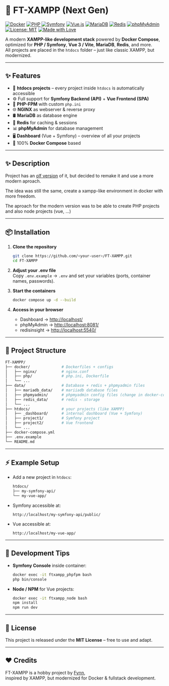 # 🚀 FT-XAMPP (Next Gen)

[![Docker](https://img.shields.io/badge/Docker-Ready-blue?logo=docker)](https://www.docker.com/)
[![PHP](https://img.shields.io/badge/PHP-8.x-777BB4?logo=php)](https://www.php.net/)
[![Symfony](https://img.shields.io/badge/Symfony-7-black?logo=symfony)](https://symfony.com/)
[![Vue.js](https://img.shields.io/badge/Vue-3-42b883?logo=vue.js)](https://vuejs.org/)
[![MariaDB](https://img.shields.io/badge/MariaDB-Latest-003545?logo=mariadb)](https://mariadb.org/)
[![Redis](https://img.shields.io/badge/Redis-Cache-red?logo=redis)](https://redis.io/)
[![phpMyAdmin](https://img.shields.io/badge/phpMyAdmin-Available-orange?logo=phpmyadmin)](https://www.phpmyadmin.net/)
[![License: MIT](https://img.shields.io/badge/License-MIT-green.svg)](https://opensource.org/licenses/MIT)
[![Made with Love](https://img.shields.io/badge/Made%20with-Love-red)](https://github.com/FTMahringer)

A modern **XAMPP-like development stack** powered by **Docker Compose**, optimized for **PHP / Symfony**, **Vue 3 / Vite**, **MariaDB**, **Redis**, and more.  
All projects are placed in the `htdocs` folder – just like classic XAMPP, but modernized.  

---

## ✨ Features
- 📂 **htdocs projects** – every project inside `htdocs` is automatically accessible
- ⚙️ Full support for **Symfony Backend (API)** + **Vue Frontend (SPA)**
- 🐘 **PHP-FPM** with custom `php.ini`
- 🌐 **NGINX** as webserver & reverse proxy
- 🛢 **MariaDB** as database engine
- 🧩 **Redis** for caching & sessions
- 📊 **phpMyAdmin** for database management
- 🖥 **Dashboard** (Vue + Symfony) – overview of all your projects
- 🐳 100% **Docker Compose** based

---

## ✨  Description

Project has an [olf version](https://github.com/FTMahringer/FT-XAMPP) of it, but decided to remake it and use a more modern aproach.

The idea was still the same, create a xampp-like environment in docker with more freedom.

The aproach for the modern version was to be able to create PHP projects and also node projects (vue, ...)

---

## 📦 Installation

1. **Clone the repository**
   ```bash
   git clone https://github.com/<your-user>/FT-XAMPP.git
   cd FT-XAMPP
   ```

2. **Adjust your .env file**  
   Copy `.env.example` → `.env` and set your variables (ports, container names, passwords).

3. **Start the containers**
   ```bash
   docker compose up -d --build
   ```

4. **Access in your browser**
   - Dashboard → [http://localhost/](http://localhost/)
   - phpMyAdmin → [http://localhost:8081/](http://localhost:8081/)
   - redisinsight → [http://localhost:5540/](http://localhost:5540/)

---

## 📂 Project Structure

```bash
FT-XAMPP/
├── docker/              # Dockerfiles + configs
│   ├── nginx/           # nginx.conf
│   ├── php/             # php.ini, Dockerfile
│   └── ...
├── data/                # Database + redis + phpmyadmin files
│   ├── mariadb_data/    # mariiadb database files
│   ├── phpmyadmin/      # phpmyadmin config files (change in docker-compose)
│   ├── redis_data/      # redis - storage
│   └── ...
├── htdocs/              # your projects (like XAMPP)
│   ├── _dashboard/      # internal dashboard (Vue + Symfony)
│   ├── project1/        # Symfony project
│   ├── project2/        # Vue frontend
│   └── ...
├── docker-compose.yml
├── .env.example
└── README.md
```

---

## ⚡ Example Setup

- Add a new project in `htdocs`:
  ```bash
  htdocs/
  ├── my-symfony-api/
  └── my-vue-app/
  ```

- Symfony accessible at:
  ```
  http://localhost/my-symfony-api/public/
  ```

- Vue accessible at:
  ```
  http://localhost/my-vue-app/
  ```

---

## 🔧 Development Tips

- **Symfony Console** inside container:
  ```bash
  docker exec -it ftxampp_phpfpm bash
  php bin/console
  ```

- **Node / NPM** for Vue projects:
  ```bash
  docker exec -it ftxampp_node bash
  npm install
  npm run dev
  ```

---

## 📝 License

This project is released under the **MIT License** – free to use and adapt.

---

## ❤️ Credits

FT-XAMPP is a hobby project by [Fynn](https://github.com/FTMahringer),  
inspired by XAMPP, but modernized for Docker & fullstack development.
